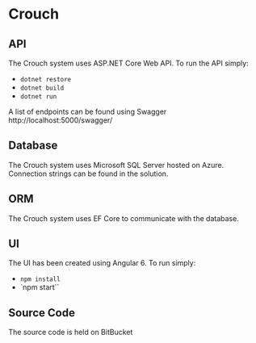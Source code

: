 # Crouch

## API
The Crouch system uses ASP.NET Core Web API. To run the API simply:
- `dotnet restore`
- `dotnet build`
- `dotnet run`

A list of endpoints can be found using Swagger http://localhost:5000/swagger/

## Database
The Crouch system uses Microsoft SQL Server hosted on Azure. Connection strings can be found in the solution.

## ORM
The Crouch system uses EF Core to communicate with the database. 

## UI
The UI has been created using Angular 6. To run simply:
- `npm install`
- `npm start``

## Source Code
The source code is held on BitBucket